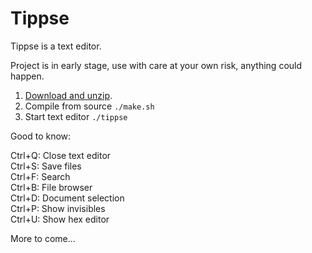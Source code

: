 Tippse
======
Tippse is a text editor.

Project is in early stage, use with care at your own risk, anything could happen.

1. [Download and unzip](https://github.com/wunderfeyd/tippse/archive/master.zip).
2. Compile from source `./make.sh`
3. Start text editor `./tippse`

Good to know:

Ctrl+Q: Close text editor  
Ctrl+S: Save files  
Ctrl+F: Search  
Ctrl+B: File browser  
Ctrl+D: Document selection  
Ctrl+P: Show invisibles  
Ctrl+U: Show hex editor  

More to come...